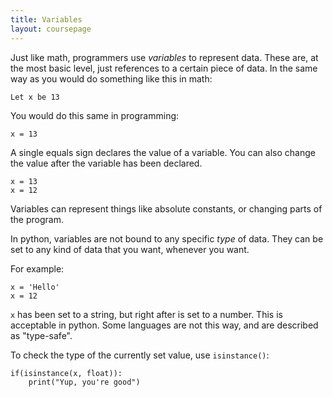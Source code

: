 ```yaml
---
title: Variables
layout: coursepage
---
```


Just like math, programmers use *variables* to represent data. These are, at the most basic level, just references to a certain piece of data. In the same way as you would do something like this in math:

    Let x be 13

You would do this same in programming:

    x = 13

A single equals sign declares the value of a variable. You can also change the value after the variable has been declared.

    x = 13
    x = 12

Variables can represent things like absolute constants, or changing parts of the program.

In python, variables are not bound to any specific *type* of data. They can be set to any kind of data that you want, whenever you want.

For example:

    x = 'Hello'
    x = 12

`x` has been set to a string, but right after is set to a number. This is acceptable in python. Some languages are not this way, and are described as "type-safe".

To check the type of the currently set value, use `isinstance()`:

    if(isinstance(x, float)):
        print("Yup, you're good")
